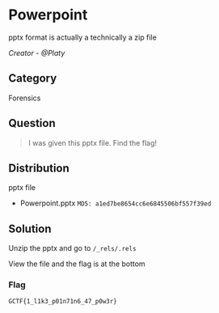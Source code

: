 # Powerpoint
pptx format is actually a technically a zip file

<i>Creator - @Platy</i>

## Category
Forensics

## Question
>I was given this pptx file. Find the flag!

## Distribution
pptx file
- Powerpoint.pptx `MD5: a1ed7be8654cc6e6845506bf557f39ed`

## Solution
Unzip the pptx and go to `/_rels/.rels`

View the file and the flag is at the bottom

### Flag
`GCTF{1_l1k3_p01n71n6_47_p0w3r}`
